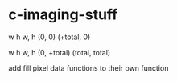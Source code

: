 # c-imaging-stuff




 w  h                    w, h
(0, 0)                  (+total, 0)










 w  h                    w,  h
(0, +total)              (total, total)

add fill pixel data functions to their own function
 
